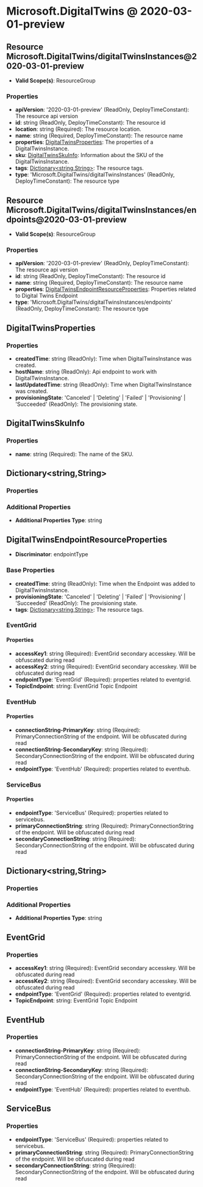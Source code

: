 # Microsoft.DigitalTwins @ 2020-03-01-preview

## Resource Microsoft.DigitalTwins/digitalTwinsInstances@2020-03-01-preview
* **Valid Scope(s)**: ResourceGroup
### Properties
* **apiVersion**: '2020-03-01-preview' (ReadOnly, DeployTimeConstant): The resource api version
* **id**: string (ReadOnly, DeployTimeConstant): The resource id
* **location**: string (Required): The resource location.
* **name**: string (Required, DeployTimeConstant): The resource name
* **properties**: [DigitalTwinsProperties](#digitaltwinsproperties): The properties of a DigitalTwinsInstance.
* **sku**: [DigitalTwinsSkuInfo](#digitaltwinsskuinfo): Information about the SKU of the DigitalTwinsInstance.
* **tags**: [Dictionary<string,String>](#dictionarystringstring): The resource tags.
* **type**: 'Microsoft.DigitalTwins/digitalTwinsInstances' (ReadOnly, DeployTimeConstant): The resource type

## Resource Microsoft.DigitalTwins/digitalTwinsInstances/endpoints@2020-03-01-preview
* **Valid Scope(s)**: ResourceGroup
### Properties
* **apiVersion**: '2020-03-01-preview' (ReadOnly, DeployTimeConstant): The resource api version
* **id**: string (ReadOnly, DeployTimeConstant): The resource id
* **name**: string (Required, DeployTimeConstant): The resource name
* **properties**: [DigitalTwinsEndpointResourceProperties](#digitaltwinsendpointresourceproperties): Properties related to Digital Twins Endpoint
* **type**: 'Microsoft.DigitalTwins/digitalTwinsInstances/endpoints' (ReadOnly, DeployTimeConstant): The resource type

## DigitalTwinsProperties
### Properties
* **createdTime**: string (ReadOnly): Time when DigitalTwinsInstance was created.
* **hostName**: string (ReadOnly): Api endpoint to work with DigitalTwinsInstance.
* **lastUpdatedTime**: string (ReadOnly): Time when DigitalTwinsInstance was created.
* **provisioningState**: 'Canceled' | 'Deleting' | 'Failed' | 'Provisioning' | 'Succeeded' (ReadOnly): The provisioning state.

## DigitalTwinsSkuInfo
### Properties
* **name**: string (Required): The name of the SKU.

## Dictionary<string,String>
### Properties
### Additional Properties
* **Additional Properties Type**: string

## DigitalTwinsEndpointResourceProperties
* **Discriminator**: endpointType
### Base Properties
* **createdTime**: string (ReadOnly): Time when the Endpoint was added to DigitalTwinsInstance.
* **provisioningState**: 'Canceled' | 'Deleting' | 'Failed' | 'Provisioning' | 'Succeeded' (ReadOnly): The provisioning state.
* **tags**: [Dictionary<string,String>](#dictionarystringstring): The resource tags.
### EventGrid
#### Properties
* **accessKey1**: string (Required): EventGrid secondary accesskey. Will be obfuscated during read
* **accessKey2**: string (Required): EventGrid secondary accesskey. Will be obfuscated during read
* **endpointType**: 'EventGrid' (Required): properties related to eventgrid.
* **TopicEndpoint**: string: EventGrid Topic Endpoint

### EventHub
#### Properties
* **connectionString-PrimaryKey**: string (Required): PrimaryConnectionString of the endpoint. Will be obfuscated during read
* **connectionString-SecondaryKey**: string (Required): SecondaryConnectionString of the endpoint. Will be obfuscated during read
* **endpointType**: 'EventHub' (Required): properties related to eventhub.

### ServiceBus
#### Properties
* **endpointType**: 'ServiceBus' (Required): properties related to servicebus.
* **primaryConnectionString**: string (Required): PrimaryConnectionString of the endpoint. Will be obfuscated during read
* **secondaryConnectionString**: string (Required): SecondaryConnectionString of the endpoint. Will be obfuscated during read


## Dictionary<string,String>
### Properties
### Additional Properties
* **Additional Properties Type**: string

## EventGrid
### Properties
* **accessKey1**: string (Required): EventGrid secondary accesskey. Will be obfuscated during read
* **accessKey2**: string (Required): EventGrid secondary accesskey. Will be obfuscated during read
* **endpointType**: 'EventGrid' (Required): properties related to eventgrid.
* **TopicEndpoint**: string: EventGrid Topic Endpoint

## EventHub
### Properties
* **connectionString-PrimaryKey**: string (Required): PrimaryConnectionString of the endpoint. Will be obfuscated during read
* **connectionString-SecondaryKey**: string (Required): SecondaryConnectionString of the endpoint. Will be obfuscated during read
* **endpointType**: 'EventHub' (Required): properties related to eventhub.

## ServiceBus
### Properties
* **endpointType**: 'ServiceBus' (Required): properties related to servicebus.
* **primaryConnectionString**: string (Required): PrimaryConnectionString of the endpoint. Will be obfuscated during read
* **secondaryConnectionString**: string (Required): SecondaryConnectionString of the endpoint. Will be obfuscated during read

